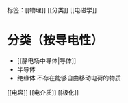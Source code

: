 标签：[[物理]] [[分类]] [[电磁学]]
# 分类（按导电性）
+ [[静电场中导体|导体]]
+ 半导体
+ 绝缘体
	不存在能够自由移动电荷的物质
	
[[电容]]
[[电介质]] [[极化]]